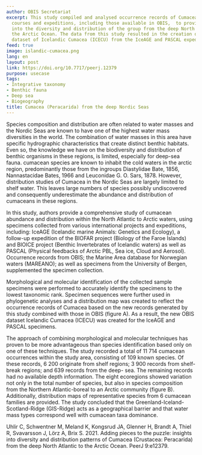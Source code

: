 ```yaml
---
author: OBIS Secretariat
excerpt: This study compiled and analysed occurrence records of Cumacea from various
  courses and expeditions, including those available in OBIS,  to provide insight
  into the diversity and distribution of the group from the deep North Atlantic to
  the Arctic Ocean. The data from this study resulted in the creation of a new OBIS
  dataset of Icelandic Cumacea (ICECU) from the IceAGE and PASCAL expedition records.
feed: true
image: islandic-cumacea.png
lang: en
layout: post
link: https://doi.org/10.7717/peerj.12379
purpose: usecase
tags:
- Integrative taxonomy
- Benthic fauna
- Deep sea
- Biogeography
title: Cumacea (Peracarida) from the deep Nordic Seas
---
```


Species composition and distribution are often related to water masses and the Nordic Seas are known to have one of the highest water mass diversities in the world. The combination of water masses in this area have specific hydrographic characteristics that create distinct benthic habitats. Even so, the knowledge we have on the biodiversity and distribution of benthic organisms in these regions, is limited, especially for deep-sea fauna. cumacean species are known to inhabit the cold waters in the arctic region, predominantly those from the ingroups Diastylidae Bate, 1856, Nannastacidae Bates, 1966 and Leuconidae G. O. Sars, 1878. However, distribution studies of Cumacea in the Nordic Seas are largely limited to shelf water. This leaves large numbers of species possibly undiscovered and consequently underestimate the abundance and distribution of cumaceans in these regions. 

In this study, authors provide a comprehensive study of cumacean abundance and distribution within the North Atlantic to Arctic waters, using specimens collected from various international projects and expeditions, including: IceAGE (Icelandic marine Animals: Genetics and Ecology), a follow-up expedition of the BIOFAR project (Biology of the Faroe Islands) and BIOICE project (Benthic Invertebrates of Icelandic waters) as well as PASCAL (Physical feedbacks of Arctic PBL, Sea ice, Cloud and Aerosol). Occurrence records from OBIS; the Marine Area database for Norwegian waters (MAREANO); as well as specimens from the University of Bergen, supplemented the specimen collection. 

Morphological and molecular identification of the collected sample specimens were performed to accurately identify the specimens to the lowest taxonomic rank. Specimen sequences were further used in phylogenetic analyses and a distribution map was created to reflect the occurrence records of Cumacea based on the new records generated by this study combined with those in OBIS (figure A). As a result, the new OBIS dataset Icelandic Cumacea (ICECU) was created for the IceAGE and PASCAL specimens. 

The approach of combining morphological and molecular techniques has proven to be more advantageous than species identification based only on one of these techniques. The study recorded a total of 11 714 cumacean occurrences within the study area, consisting of 109  known species. Of these records, 6 200 originate from shelf regions; 3 900 records from shelf-break regions; and 639 records from the deep- sea. The remaining records had no available depth information. The eight ecoregions showed variation not only in the total number of species, but also in species composition from the Northern Atlantic-boreal to an Arctic community (figure B). Additionally, distribution maps of representative species from 6 cumacean families are provided. The study concluded that the Greenland-Iceland-Scotland-Ridge (GIS-Ridge) acts as a geographical barrier and that water mass types correspond well with cumacean taxa dominance.


Uhlir C, Schwentner M, Meland K, Kongsrud JA, Glenner H, Brandt A, Thiel R, Svavarsson J, Lörz A, Brix S. 2021. Adding pieces to the puzzle: insights into diversity and distribution patterns of Cumacea (Crustacea: Peracarida) from the deep North Atlantic to the Arctic Ocean. PeerJ 9:e12379.